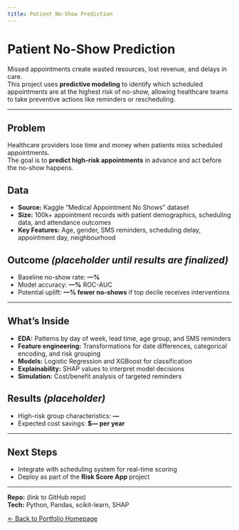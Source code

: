 ```yaml
---
title: Patient No-Show Prediction
---
```


# Patient No-Show Prediction

Missed appointments create wasted resources, lost revenue, and delays in care.  
This project uses **predictive modeling** to identify which scheduled appointments are at the highest risk of no-show, allowing healthcare teams to take preventive actions like reminders or rescheduling.

---

## Problem
Healthcare providers lose time and money when patients miss scheduled appointments.  
The goal is to **predict high-risk appointments** in advance and act before the no-show happens.

## Data
- **Source:** Kaggle “Medical Appointment No Shows” dataset  
- **Size:** 100k+ appointment records with patient demographics, scheduling data, and attendance outcomes  
- **Key Features:** Age, gender, SMS reminders, scheduling delay, appointment day, neighbourhood

## Outcome *(placeholder until results are finalized)*
- Baseline no-show rate: **—%**  
- Model accuracy: **—%** ROC-AUC  
- Potential uplift: **—% fewer no-shows** if top decile receives interventions

---

## What’s Inside
- **EDA:** Patterns by day of week, lead time, age group, and SMS reminders
- **Feature engineering:** Transformations for date differences, categorical encoding, and risk grouping
- **Models:** Logistic Regression and XGBoost for classification
- **Explainability:** SHAP values to interpret model decisions
- **Simulation:** Cost/benefit analysis of targeted reminders

## Results *(placeholder)*
- High-risk group characteristics: **—**  
- Expected cost savings: **$— per year**  

---

## Next Steps
- Integrate with scheduling system for real-time scoring
- Deploy as part of the **Risk Score App** project

---

**Repo:** (link to GitHub repo)  
**Tech:** Python, Pandas, scikit-learn, SHAP

[← Back to Portfolio Homepage](../index.md)
